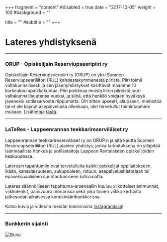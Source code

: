 +++
fragment = "content"
#disabled = true
date = "2017-10-05"
weight = 100
#background = ""

title = ""
#subtitle = ""
+++
# Lateres yhdistyksenä
---
### ORUP - Opiskelijain Reserviupseeripiiri ry

Opiskelijain Reserviupseeripiiri ry (ORUP) on yksi Suomen Reserviupseeriliiton (RUL) kahdestakymmenestä piiristä. Piiri toimii valtakunnallisesti ja sen jäsenyhdistykset käsittävät maamme 10 korkeakoulupaikkakuntaa. Piiri poikkeaa muista liiton piireistä juuri valtakunnallisuutensa vuoksi, ja siinä, että henkilö voidaan hyväksyä jäseneksi sotilasarvosta riippumatta. Olit sitten upseeri, aliupseeri, miehistöä tai et ole käynyt asepalvelusta ollenkaan, olet tervetullut toimintaamme mukaan. Lisätietoja [tästä](https://www.rul.fi/orup/). 

---

### LaTeRes - Lappeenrannan teekkarireserviläiset ry 

Lappeenrannan teekkarireserviläiset ry on ORUP:n ja sitä kautta Suomen Reserviupseeriliiton (RUL) alainen yhdistys, jonka tarkoituksena on ylläpitää isänmaallista henkeä ja sotilastaitoja Lappeen Rantalaisten opiskelijoiden keskuudessa.

Lateresin tapahtumiin ovat tervetulleita kaikki opiskelijat oppilaitokseen, ikään, kansalaisuuteen, sukupuoleen, rotuun, asepalvelushistoriaan tai epäseksuaaliseen suuntautumiseen katsomatta.

Lateres säännölliseen tapahtuma-arsenaaliin kuuluu viikottaiset ammunnat, viikkolenkit, painivuoro monarissa sekä joka toinen viikko kerhoilta jatkosodan aikaisessa konekivääribunkkerissa.

Katso kuvia ja videoita meidän toiminnasta  [Instagramissa](https://www.instagram.com/lateres_ry/)!

---

### Bunkkerin sijainti

![Bunu](/images/bununSijainti.jpg)